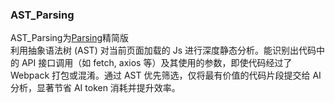 ### AST_Parsing
AST_Parsing为[Parsing](https://github.com/w-sega/Parsing)精简版  
利用抽象语法树 (AST) 对当前页面加载的 Js 进行深度静态分析。能识别出代码中的 API 接口调用（如 fetch, axios 等）及其使用的参数，即使代码经过了 Webpack 打包或混淆。通过 AST 优先筛选，仅将最有价值的代码片段提交给 AI 分析，显著节省 AI token 消耗并提升效率。
